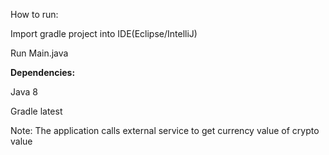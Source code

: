 How to run:

Import gradle project into IDE(Eclipse/IntelliJ)

Run Main.java

<b>Dependencies:</b>

Java 8

Gradle latest 

Note: The application calls external service to get currency value of crypto value